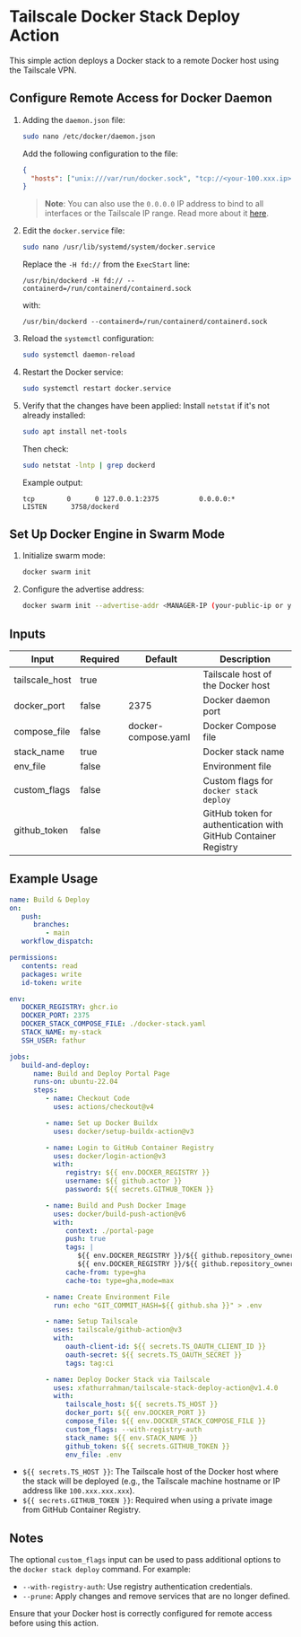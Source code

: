 # Tailscale Docker Stack Deploy Action

This simple action deploys a Docker stack to a remote Docker host using the Tailscale VPN.

## Configure Remote Access for Docker Daemon

1. Adding the `daemon.json` file:
   ```bash
   sudo nano /etc/docker/daemon.json
   ```
   Add the following configuration to the file:
   ```json
   {
     "hosts": ["unix:///var/run/docker.sock", "tcp://<your-100.xxx.ip>:2375"]
   }
   ```
   > **Note**: You can also use the `0.0.0.0` IP address to bind to all interfaces or the Tailscale IP range. Read more about it [here](https://docs.docker.com/engine/daemon/remote-access/).

2. Edit the `docker.service` file:
   ```bash
   sudo nano /usr/lib/systemd/system/docker.service
   ```
   Replace the `-H fd://` from the `ExecStart` line:
   ```shell
   /usr/bin/dockerd -H fd:// --containerd=/run/containerd/containerd.sock
   ```
   with:
   ```shell
   /usr/bin/dockerd --containerd=/run/containerd/containerd.sock
   ```

3. Reload the `systemctl` configuration:
   ```bash
   sudo systemctl daemon-reload
   ```

4. Restart the Docker service:
   ```bash
   sudo systemctl restart docker.service
   ```

5. Verify that the changes have been applied:
   Install `netstat` if it's not already installed:
   ```bash
   sudo apt install net-tools
   ```
   Then check:
   ```bash
   sudo netstat -lntp | grep dockerd
   ```
   Example output:
   ```
   tcp        0      0 127.0.0.1:2375          0.0.0.0:*               LISTEN      3758/dockerd
   ```

## Set Up Docker Engine in Swarm Mode

1. Initialize swarm mode:
   ```bash
   docker swarm init
   ```

2. Configure the advertise address:
   ```bash
   docker swarm init --advertise-addr <MANAGER-IP (your-public-ip or your-private-ip)>
   ```

## Inputs

| Input          | Required | Default               | Description                          |
|----------------|----------|-----------------------|--------------------------------------|
| tailscale_host | true     |                       | Tailscale host of the Docker host    |
| docker_port    | false    | 2375                  | Docker daemon port                   |
| compose_file   | false    | docker-compose.yaml   | Docker Compose file                  |
| stack_name     | true     |                       | Docker stack name                    |
| env_file       | false    |                       | Environment file                     |
| custom_flags   | false    |                       | Custom flags for `docker stack deploy` |
| github_token   | false    |                       | GitHub token for authentication with GitHub Container Registry |

## Example Usage

```yaml
name: Build & Deploy
on:
   push:
      branches:
         - main
   workflow_dispatch:

permissions:
   contents: read
   packages: write
   id-token: write

env:
   DOCKER_REGISTRY: ghcr.io
   DOCKER_PORT: 2375
   DOCKER_STACK_COMPOSE_FILE: ./docker-stack.yaml
   STACK_NAME: my-stack
   SSH_USER: fathur

jobs:
   build-and-deploy:
      name: Build and Deploy Portal Page
      runs-on: ubuntu-22.04
      steps:
         - name: Checkout Code
           uses: actions/checkout@v4

         - name: Set up Docker Buildx
           uses: docker/setup-buildx-action@v3

         - name: Login to GitHub Container Registry
           uses: docker/login-action@v3
           with:
              registry: ${{ env.DOCKER_REGISTRY }}
              username: ${{ github.actor }}
              password: ${{ secrets.GITHUB_TOKEN }}

         - name: Build and Push Docker Image
           uses: docker/build-push-action@v6
           with:
              context: ./portal-page
              push: true
              tags: |
                 ${{ env.DOCKER_REGISTRY }}/${{ github.repository_owner }}/my-image:latest
                 ${{ env.DOCKER_REGISTRY }}/${{ github.repository_owner }}/my-imagee:${{ github.sha }}
              cache-from: type=gha
              cache-to: type=gha,mode=max

         - name: Create Environment File
           run: echo "GIT_COMMIT_HASH=${{ github.sha }}" > .env

         - name: Setup Tailscale
           uses: tailscale/github-action@v3
           with:
              oauth-client-id: ${{ secrets.TS_OAUTH_CLIENT_ID }}
              oauth-secret: ${{ secrets.TS_OAUTH_SECRET }}
              tags: tag:ci

         - name: Deploy Docker Stack via Tailscale
           uses: xfathurrahman/tailscale-stack-deploy-action@v1.4.0
           with:
              tailscale_host: ${{ secrets.TS_HOST }}
              docker_port: ${{ env.DOCKER_PORT }}
              compose_file: ${{ env.DOCKER_STACK_COMPOSE_FILE }}
              custom_flags: --with-registry-auth
              stack_name: ${{ env.STACK_NAME }}
              github_token: ${{ secrets.GITHUB_TOKEN }}
              env_file: .env
```

- `${{ secrets.TS_HOST }}`: The Tailscale host of the Docker host where the stack will be deployed (e.g., the Tailscale machine hostname or IP address like `100.xxx.xxx.xxx`).
- `${{ secrets.GITHUB_TOKEN }}`: Required when using a private image from GitHub Container Registry.

## Notes

The optional `custom_flags` input can be used to pass additional options to the `docker stack deploy` command. For example:
- `--with-registry-auth`: Use registry authentication credentials.
- `--prune`: Apply changes and remove services that are no longer defined.

Ensure that your Docker host is correctly configured for remote access before using this action.